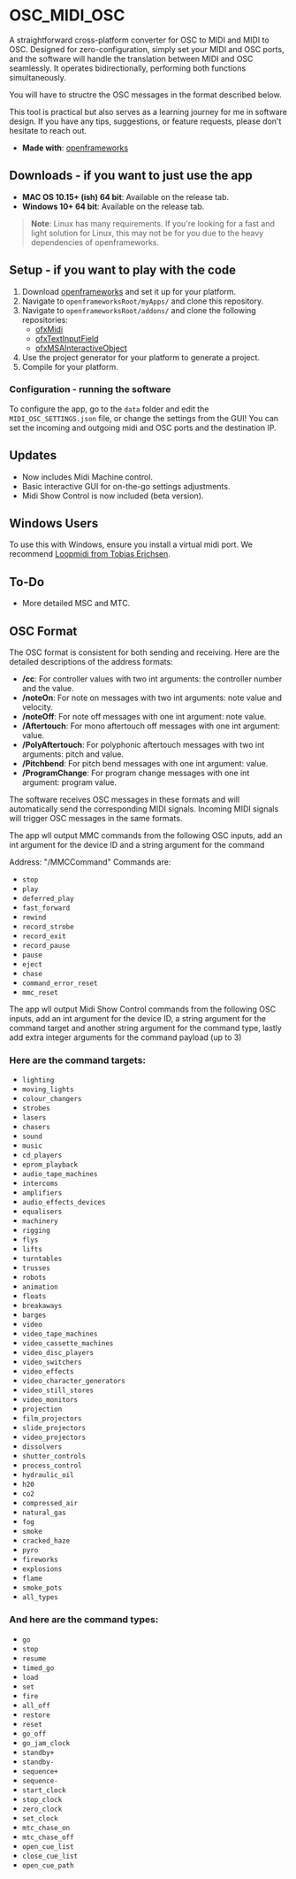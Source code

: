 # OSC_MIDI_OSC

A straightforward cross-platform converter for OSC to MIDI and MIDI to OSC. Designed for zero-configuration, simply set your MIDI and OSC ports, and the software will handle the translation between MIDI and OSC seamlessly. It operates bidirectionally, performing both functions simultaneously.

You will have to structre the OSC messages in the format described below.

This tool is practical but also serves as a learning journey for me in software design. 
If you have any tips, suggestions, or feature requests, please don't hesitate to reach out.

- **Made with**: [openframeworks](https://github.com/openframeworks/openFrameworks)

## Downloads - if you want to just use the app

- **MAC OS 10.15+ (ish) 64 bit**: Available on the release tab.
- **Windows 10+ 64 bit**: Available on the release tab.

> **Note**: Linux has many requirements. If you're looking for a fast and light solution for Linux, this may not be for you due to the heavy dependencies of openframeworks.

## Setup - if you want to play with the code

1. Download [openframeworks](https://openframeworks.cc/download/) and set it up for your platform.
2. Navigate to `openframeworksRoot/myApps/` and clone this repository.
3. Navigate to `openframeworksRoot/addons/` and clone the following repositories:
   - [ofxMidi](https://github.com/danomatika/ofxMidi)
   - [ofxTextInputField](https://github.com/Flightphase/ofxTextInputField)
   - [ofxMSAInteractiveObject](https://github.com/memo/ofxMSAInteractiveObject)
4. Use the project generator for your platform to generate a project.
5. Compile for your platform.

### Configuration - running the software

To configure the app, go to the `data` folder and edit the `MIDI_OSC_SETTINGS.json` file, or change the settings from the GUI! You can set the incoming and outgoing midi and OSC ports and the destination IP.

## Updates

- Now includes Midi Machine control.
- Basic interactive GUI for on-the-go settings adjustments.
- Midi Show Control is now included (beta version).

## Windows Users

To use this with Windows, ensure you install a virtual midi port. We recommend [Loopmidi from Tobias Erichsen](http://www.tobias-erichsen.de/software/loopmidi.html).

## To-Do

- More detailed MSC and MTC.

## OSC Format

The OSC format is consistent for both sending and receiving. Here are the detailed descriptions of the address formats:

- **/cc**: For controller values with two int arguments: the controller number and the value. 
- **/noteOn**: For note on messages with two int arguments: note value and velocity.
- **/noteOff**: For note off messages with one int argument: note value.
- **/Aftertouch**: For mono aftertouch off messages with one int argument: value.
- **/PolyAftertouch**: For polyphonic aftertouch messages with two int arguments: pitch and value.
- **/Pitchbend**: For pitch bend messages with one int argument: value.
- **/ProgramChange**: For program change messages with one int argument: program value.

The software receives OSC messages in these formats and will automatically send the corresponding MIDI signals. Incoming MIDI signals will trigger OSC messages in the same formats.

The app wll output MMC commands from the following OSC inputs, add an int argument for the device ID and a string argument for the command

Address: "/MMCCommand"
Commands are:

- `stop`
- `play`
- `deferred_play`
- `fast_forward`
- `rewind`
- `record_strobe`
- `record_exit`
- `record_pause`
- `pause`
- `eject`
- `chase`
- `command_error_reset`
- `mmc_reset`

  
The app wll output Midi Show Control commands from the following OSC inputs, add an int argument for the device ID, a string argument 
for the command target and another string argument for the command type, lastly add extra integer arguments for the command payload (up to 3)

### Here are the command targets:
- `lighting`
- `moving_lights`
- `colour_changers`
- `strobes`
- `lasers`
- `chasers`
- `sound`
- `music`
- `cd_players`
- `eprom_playback`
- `audio_tape_machines`
- `intercoms`
- `amplifiers`
- `audio_effects_devices`
- `equalisers`
- `machinery`
- `rigging`
- `flys`
- `lifts`
- `turntables`
- `trusses`
- `robots`
- `animation`
- `floats`
- `breakaways`
- `barges`
- `video`
- `video_tape_machines`
- `video_cassette_machines`
- `video_disc_players`
- `video_switchers`
- `video_effects`
- `video_character_generators`
- `video_still_stores`
- `video_monitors`
- `projection`
- `film_projectors`
- `slide_projectors`
- `video_projectors`
- `dissolvers`
- `shutter_controls`
- `process_control`
- `hydraulic_oil`
- `h20`
- `co2`
- `compressed_air`
- `natural_gas`
- `fog`
- `smoke`
- `cracked_haze`
- `pyro`
- `fireworks`
- `explosions`
- `flame`
- `smoke_pots`
- `all_types`

### And here are the command types:

- `go`
- `stop`
- `resume`
- `timed_go`
- `load`
- `set`
- `fire`
- `all_off`
- `restore`
- `reset`
- `go_off`
- `go_jam_clock`
- `standby+`
- `standby-`
- `sequence+`
- `sequence-`
- `start_clock`
- `stop_clock`
- `zero_clock`
- `set_clock`
- `mtc_chase_on`
- `mtc_chase_off`
- `open_cue_list`
- `close_cue_list`
- `open_cue_path`

